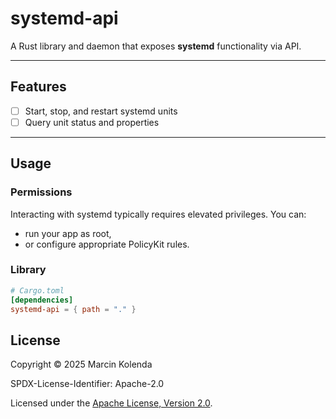 # systemd-api

A Rust library and daemon that exposes **systemd** functionality via API.

---

## Features

- [ ] Start, stop, and restart systemd units
- [ ] Query unit status and properties

---

## Usage

### Permissions

Interacting with systemd typically requires elevated privileges. You can:

- run your app as root,
- or configure appropriate PolicyKit rules.

### Library

```toml
# Cargo.toml
[dependencies]
systemd-api = { path = "." }
```

## License

Copyright © 2025 Marcin Kolenda  

SPDX-License-Identifier: Apache-2.0 

Licensed under the [Apache License, Version 2.0](https://www.apache.org/licenses/LICENSE-2.0).
